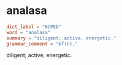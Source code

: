 # analasa

``` toml
dict_label = "NCPED"
word = "analasa"
summary = "diligent; active, energetic."
grammar_comment = "mf(n)."
```

diligent; active, energetic.

